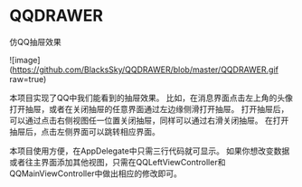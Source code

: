 # QQDRAWER
仿QQ抽屉效果

![image](https://github.com/BlacksSky/QQDRAWER/blob/master/QQDRAWER.gif raw=true)

本项目实现了QQ中我们能看到的抽屉效果。
比如，在消息界面点击左上角的头像打开抽屉，或者在关闭抽屉的任意界面通过左边缘侧滑打开抽屉。
打开抽屉后，可以通过点击右侧视图任一位置关闭抽屉，同样可以通过右滑关闭抽屉。
在打开抽屉后，点击左侧界面可以跳转相应界面。

本项目使用方便，在AppDelegate中只需三行代码就可显示。
如果你想改变数据或者往主界面添加其他视图，只需在QQLeftViewController和QQMainViewController中做出相应的修改即可。
